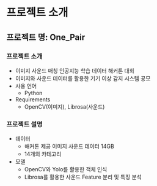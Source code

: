 # 프로젝트 소개

## 프로젝트 명: One_Pair

### 프로젝트 소개
- 이미지 사운드 매칭 인공지능 학습 데이터 해커톤 대회
- 이미지와 사운드 데이터를 활용한 기기 이상 감지 시스템 공모
- 사용 언어
  - Python
- Requirements
  - OpenCV(이미지), Librosa(사운드)

### 프로젝트 설명
- 데이터
  - 해커톤 제공 이미지 사운드 데이터 14GB
  - 14개의 카테고리
- 모델
  - OpenCV와 Yolo를 활용한 객체 인식
  - Librosa를 활용한 사운드 Feature 분리 및 특징 분석
